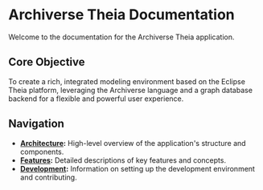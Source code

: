 # Archiverse Theia Documentation

Welcome to the documentation for the Archiverse Theia application.

## Core Objective

To create a rich, integrated modeling environment based on the Eclipse Theia platform, leveraging the Archiverse language and a graph database backend for a flexible and powerful user experience.

## Navigation

*   **[Architecture](./architecture/index.md):** High-level overview of the application's structure and components.
*   **[Features](./features/index.md):** Detailed descriptions of key features and concepts.
*   **[Development](./development/index.md):** Information on setting up the development environment and contributing.
